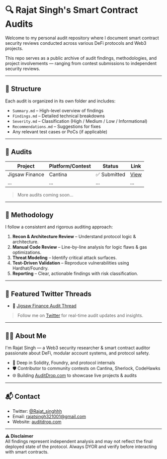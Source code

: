 # 🔍 Rajat Singh's Smart Contract Audits

Welcome to my personal audit repository where I document smart contract security reviews conducted across various DeFi protocols and Web3 projects.

This repo serves as a public archive of audit findings, methodologies, and project involvements — ranging from contest submissions to independent security reviews.

---

## 📁 Structure

Each audit is organized in its own folder and includes:

- `Summary.md` – High-level overview of findings
- `Findings.md` – Detailed technical breakdowns
- `Severity.md` – Classification (High / Medium / Low / Informational)
- `Recommendations.md` – Suggestions for fixes
- Any relevant test cases or PoCs (if applicable)

---

## 🔐 Audits

| Project          | Platform/Contest   | Status     | Link                  |
|------------------|--------------------|------------|------------------------|
| Jigsaw Finance   | Cantina            | ✅ Submitted | [View](./JigsawFinance/) |
| ...              | ...                | ...        | ...                    |

> More audits coming soon...

---

## 🧠 Methodology

I follow a consistent and rigorous auditing approach:

1. **Recon & Architecture Review** – Understand protocol logic & architecture.
2. **Manual Code Review** – Line-by-line analysis for logic flaws & gas optimizations.
3. **Threat Modeling** – Identify critical attack surfaces.
4. **Test-Driven Validation** – Reproduce vulnerabilities using Hardhat/Foundry.
5. **Reporting** – Clear, actionable findings with risk classification.

---

## 🧵 Featured Twitter Threads

- 🔗 [Jigsaw Finance Audit Thread](https://twitter.com/your-handle/status/...)

> Follow me on [Twitter](https://x.com/Rajat_singhhh) for real-time audit updates and insights.

---

## 🙋‍♂️ About Me

I'm Rajat Singh — a Web3 security researcher & smart contract auditor passionate about DeFi, modular account systems, and protocol safety.

- 🧠 Deep in Solidity, Foundry, and protocol internals  
- 🛡️ Contributor to community contests on Cantina, Sherlock, CodeHawks  
- 🌐 Building [AuditDrop.com](https://auditdrop.com) to showcase live projects & audits

---

## 📬 Contact

- Twitter: [@Rajat_singhhh](https://x.com/Rajat_singhhh)
- Email: rajatsingh321001@gmail.com
- Website: [auditdrop.com](https://auditdrop.com)

---

**⚠️ Disclaimer**  
All findings represent independent analysis and may not reflect the final deployed state of the protocol. Always DYOR and verify before interacting with smart contracts.
